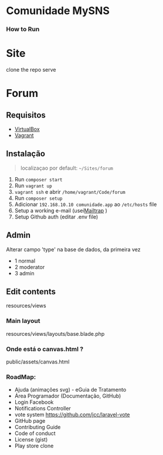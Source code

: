 # Comunidade MySNS

### How to Run
# Site
clone the repo
serve

# Forum
## Requisitos

- [VirtualBox](https://www.virtualbox.org/)
- [Vagrant](https://www.vagrantup.com/)

## Instalação

>  localizaçao por default: `~/Sites/forum`

1. Run `composer start`
2. Run `vagrant up`
3. `vagrant ssh` e abrir `/home/vagrant/Code/forum` 
4. Run `composer setup`
4. Adicionar `192.168.10.10 comunidade.app` ao `/etc/hosts` file
5. Setup a working e-mail (usei[Mailtrap](https://mailtrap.io/) )
6. Setup Github auth (editar .env file)


## Admin
Alterar campo 'type' na base de dados, da primeira vez
- 1 normal
- 2 moderator
- 3 admin

## Edit contents
resources/views

### Main layout
resources/views/layouts/base.blade.php

### Onde está o canvas.html ?
public/assets/canvas.html



### RoadMap:
* Ajuda (animações svg) - eGuia de Tratamento
* Área Programador (Documentação, GitHub)
* Login Facebook
* Notifications Controller
* vote system https://github.com/jcc/laravel-vote
* GitHub page
* Contributing Guide
* Code of conduct
* License (gist)
* Play store clone